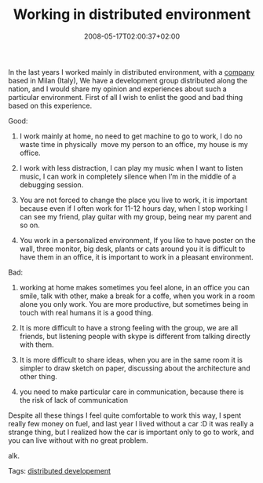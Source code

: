 ﻿---
title: "Working in distributed environment"
description: ""
date: 2008-05-17T02:00:37+02:00
draft: false
tags: [Experiences]
categories: [Experiences]
---
In the last years I worked mainly in distributed environment, with a [company](http://www.actvalue.com) based in Milan (Italy), We have a development group distributed along the nation, and I would share my opinion and experiences about such a particular environment. First of all I wish to enlist the good and bad thing based on this experience.

Good:

1) I work mainly at home, no need to get machine to go to work, I do no waste time in physically  move my person to an office, my house is my office.

2) I work with less distraction, I can play my music when I want to listen music, I can work in completely silence when I’m in the middle of a debugging session.

3) You are not forced to change the place you live to work, it is important because even if I often work for 11-12 hours day, when I stop working I can see my friend, play guitar with my group, being near my parent and so on.

4) You work in a personalized environment, If you like to have poster on the wall, three monitor, big desk, plants or cats around you it is difficult to have them in an office, it is important to work in a pleasant environment.

Bad:

1) working at home makes sometimes you feel alone, in an office you can smile, talk with other, make a break for a coffe, when you work in a room alone you only work. You are more productive, but sometimes being in touch with real humans it is a good thing.

2) It is more difficult to have a strong feeling with the group, we are all friends, but listening people with skype is different from talking directly with them.

3) It is more difficult to share ideas, when you are in the same room it is simpler to draw sketch on paper, discussing about the architecture and other thing.

4) you need to make particular care in communication, because there is the risk of lack of communication

Despite all these things I feel quite comfortable to work this way, I spent really few money on fuel, and last year I lived without a car :D it was really a strange thing, but I realized how the car is important only to go to work, and you can live without with no great problem.

alk.

Tags: [distributed developement](http://technorati.com/tag/distributed%20developement)
